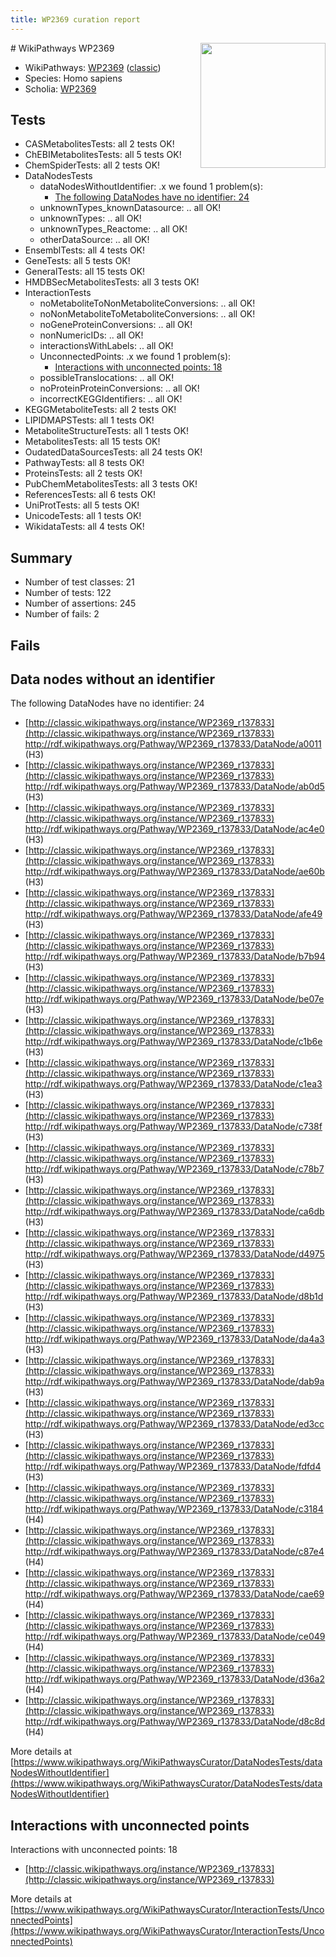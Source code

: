 ```yaml
---
title: WP2369 curation report
---
```


<img style="float: right; width: 200px" src="https://upload.wikimedia.org/wikipedia/commons/thumb/8/83/Wplogo_with_text_500.png/640px-Wplogo_with_text_500.png" />
# WikiPathways WP2369

* WikiPathways: [WP2369](https://wikipathways.org/pathways/WP2369) ([classic](https://classic.wikipathways.org/instance/WP2369))
* Species: Homo sapiens
* Scholia: [WP2369](https://scholia.toolforge.org/wikipathways/WP2369)
## Tests
* CASMetabolitesTests: all 2 tests OK!
* ChEBIMetabolitesTests: all 5 tests OK!
* ChemSpiderTests: all 2 tests OK!
* DataNodesTests
    * dataNodesWithoutIdentifier: .x we found 1 problem(s):
        * [The following DataNodes have no identifier: 24](#8792c4b3)
    * unknownTypes_knownDatasource: .. all OK!
    * unknownTypes: .. all OK!
    * unknownTypes_Reactome: .. all OK!
    * otherDataSource: .. all OK!
* EnsemblTests: all 4 tests OK!
* GeneTests: all 5 tests OK!
* GeneralTests: all 15 tests OK!
* HMDBSecMetabolitesTests: all 3 tests OK!
* InteractionTests
    * noMetaboliteToNonMetaboliteConversions: .. all OK!
    * noNonMetaboliteToMetaboliteConversions: .. all OK!
    * noGeneProteinConversions: .. all OK!
    * nonNumericIDs: .. all OK!
    * interactionsWithLabels: .. all OK!
    * UnconnectedPoints: .x we found 1 problem(s):
        * [Interactions with unconnected points: 18](#7f1d407f)
    * possibleTranslocations: .. all OK!
    * noProteinProteinConversions: .. all OK!
    * incorrectKEGGIdentifiers: .. all OK!
* KEGGMetaboliteTests: all 2 tests OK!
* LIPIDMAPSTests: all 1 tests OK!
* MetaboliteStructureTests: all 1 tests OK!
* MetabolitesTests: all 15 tests OK!
* OudatedDataSourcesTests: all 24 tests OK!
* PathwayTests: all 8 tests OK!
* ProteinsTests: all 2 tests OK!
* PubChemMetabolitesTests: all 3 tests OK!
* ReferencesTests: all 6 tests OK!
* UniProtTests: all 5 tests OK!
* UnicodeTests: all 1 tests OK!
* WikidataTests: all 4 tests OK!


## Summary

* Number of test classes: 21
* Number of tests: 122
* Number of assertions: 245
* Number of fails: 2

## Fails

<a name="8792c4b3" />

## Data nodes without an identifier

The following DataNodes have no identifier: 24

* [http://classic.wikipathways.org/instance/WP2369_r137833](http://classic.wikipathways.org/instance/WP2369_r137833) http://rdf.wikipathways.org/Pathway/WP2369_r137833/DataNode/a0011 (H3)
* [http://classic.wikipathways.org/instance/WP2369_r137833](http://classic.wikipathways.org/instance/WP2369_r137833) http://rdf.wikipathways.org/Pathway/WP2369_r137833/DataNode/ab0d5 (H3)
* [http://classic.wikipathways.org/instance/WP2369_r137833](http://classic.wikipathways.org/instance/WP2369_r137833) http://rdf.wikipathways.org/Pathway/WP2369_r137833/DataNode/ac4e0 (H3)
* [http://classic.wikipathways.org/instance/WP2369_r137833](http://classic.wikipathways.org/instance/WP2369_r137833) http://rdf.wikipathways.org/Pathway/WP2369_r137833/DataNode/ae60b (H3)
* [http://classic.wikipathways.org/instance/WP2369_r137833](http://classic.wikipathways.org/instance/WP2369_r137833) http://rdf.wikipathways.org/Pathway/WP2369_r137833/DataNode/afe49 (H3)
* [http://classic.wikipathways.org/instance/WP2369_r137833](http://classic.wikipathways.org/instance/WP2369_r137833) http://rdf.wikipathways.org/Pathway/WP2369_r137833/DataNode/b7b94 (H3)
* [http://classic.wikipathways.org/instance/WP2369_r137833](http://classic.wikipathways.org/instance/WP2369_r137833) http://rdf.wikipathways.org/Pathway/WP2369_r137833/DataNode/be07e (H3)
* [http://classic.wikipathways.org/instance/WP2369_r137833](http://classic.wikipathways.org/instance/WP2369_r137833) http://rdf.wikipathways.org/Pathway/WP2369_r137833/DataNode/c1b6e (H3)
* [http://classic.wikipathways.org/instance/WP2369_r137833](http://classic.wikipathways.org/instance/WP2369_r137833) http://rdf.wikipathways.org/Pathway/WP2369_r137833/DataNode/c1ea3 (H3)
* [http://classic.wikipathways.org/instance/WP2369_r137833](http://classic.wikipathways.org/instance/WP2369_r137833) http://rdf.wikipathways.org/Pathway/WP2369_r137833/DataNode/c738f (H3)
* [http://classic.wikipathways.org/instance/WP2369_r137833](http://classic.wikipathways.org/instance/WP2369_r137833) http://rdf.wikipathways.org/Pathway/WP2369_r137833/DataNode/c78b7 (H3)
* [http://classic.wikipathways.org/instance/WP2369_r137833](http://classic.wikipathways.org/instance/WP2369_r137833) http://rdf.wikipathways.org/Pathway/WP2369_r137833/DataNode/ca6db (H3)
* [http://classic.wikipathways.org/instance/WP2369_r137833](http://classic.wikipathways.org/instance/WP2369_r137833) http://rdf.wikipathways.org/Pathway/WP2369_r137833/DataNode/d4975 (H3)
* [http://classic.wikipathways.org/instance/WP2369_r137833](http://classic.wikipathways.org/instance/WP2369_r137833) http://rdf.wikipathways.org/Pathway/WP2369_r137833/DataNode/d8b1d (H3)
* [http://classic.wikipathways.org/instance/WP2369_r137833](http://classic.wikipathways.org/instance/WP2369_r137833) http://rdf.wikipathways.org/Pathway/WP2369_r137833/DataNode/da4a3 (H3)
* [http://classic.wikipathways.org/instance/WP2369_r137833](http://classic.wikipathways.org/instance/WP2369_r137833) http://rdf.wikipathways.org/Pathway/WP2369_r137833/DataNode/dab9a (H3)
* [http://classic.wikipathways.org/instance/WP2369_r137833](http://classic.wikipathways.org/instance/WP2369_r137833) http://rdf.wikipathways.org/Pathway/WP2369_r137833/DataNode/ed3cc (H3)
* [http://classic.wikipathways.org/instance/WP2369_r137833](http://classic.wikipathways.org/instance/WP2369_r137833) http://rdf.wikipathways.org/Pathway/WP2369_r137833/DataNode/fdfd4 (H3)
* [http://classic.wikipathways.org/instance/WP2369_r137833](http://classic.wikipathways.org/instance/WP2369_r137833) http://rdf.wikipathways.org/Pathway/WP2369_r137833/DataNode/c3184 (H4)
* [http://classic.wikipathways.org/instance/WP2369_r137833](http://classic.wikipathways.org/instance/WP2369_r137833) http://rdf.wikipathways.org/Pathway/WP2369_r137833/DataNode/c87e4 (H4)
* [http://classic.wikipathways.org/instance/WP2369_r137833](http://classic.wikipathways.org/instance/WP2369_r137833) http://rdf.wikipathways.org/Pathway/WP2369_r137833/DataNode/cae69 (H4)
* [http://classic.wikipathways.org/instance/WP2369_r137833](http://classic.wikipathways.org/instance/WP2369_r137833) http://rdf.wikipathways.org/Pathway/WP2369_r137833/DataNode/ce049 (H4)
* [http://classic.wikipathways.org/instance/WP2369_r137833](http://classic.wikipathways.org/instance/WP2369_r137833) http://rdf.wikipathways.org/Pathway/WP2369_r137833/DataNode/d36a2 (H4)
* [http://classic.wikipathways.org/instance/WP2369_r137833](http://classic.wikipathways.org/instance/WP2369_r137833) http://rdf.wikipathways.org/Pathway/WP2369_r137833/DataNode/d8c8d (H4)


More details at [https://www.wikipathways.org/WikiPathwaysCurator/DataNodesTests/dataNodesWithoutIdentifier](https://www.wikipathways.org/WikiPathwaysCurator/DataNodesTests/dataNodesWithoutIdentifier)

<a name="7f1d407f" />

## Interactions with unconnected points

Interactions with unconnected points: 18

* [http://classic.wikipathways.org/instance/WP2369_r137833](http://classic.wikipathways.org/instance/WP2369_r137833)


More details at [https://www.wikipathways.org/WikiPathwaysCurator/InteractionTests/UnconnectedPoints](https://www.wikipathways.org/WikiPathwaysCurator/InteractionTests/UnconnectedPoints)

